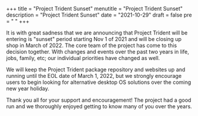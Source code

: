 +++
title = "Project Trident Sunset"
menutitle = "Project Trident Sunset"
description = "Project Trident Sunset"
date = "2021-10-29"
draft = false
pre = "<i class='far fa-moon'></i>	"
+++

It is with great sadness that we are announcing that Project Trident will be entering is "sunset" period starting Nov 1 of 2021 and will be closing up shop in March of 2022. The core team of the project has come to this decision together.  With changes and events over the past two years in life, jobs, family, etc; our individual priorities have changed as well.

We will keep the Project Trident package repository and websites up and running until the EOL date of March 1, 2022, but we strongly encourage users to begin looking for alternative desktop OS solutions over the coming new year holiday. 

Thank you all for your support and encouragement! The project had a good run and we thoroughly enjoyed getting to know many of you over the years.
